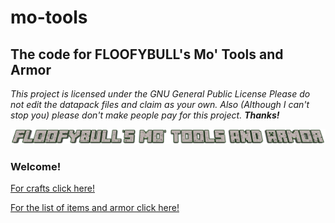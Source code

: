 # mo-tools
## The code for FLOOFYBULL's Mo' Tools and Armor

_This project is licensed under the GNU General Public License_
_Please do not edit the datapack files and claim as your own. Also (Although I can't stop you) please don't make people pay for this project. **Thanks!**_

![Minecraft styled logo saying "FLOOFYBULL's Mo' Tools and Armor"](/logo.png)

### Welcome!
[For crafts click here!](docs/crafts.md)

[For the list of items and armor click here!](docs/whats-included.md)


